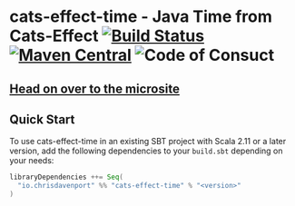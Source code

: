 # cats-effect-time - Java Time from Cats-Effect [![Build Status](https://travis-ci.com/ChristopherDavenport/cats-effect-time.svg?branch=master)](https://travis-ci.com/ChristopherDavenport/cats-effect-time) [![Maven Central](https://maven-badges.herokuapp.com/maven-central/io.chrisdavenport/cats-effect-time_2.12/badge.svg)](https://maven-badges.herokuapp.com/maven-central/io.chrisdavenport/cats-effect-time_2.12) ![Code of Consuct](https://img.shields.io/badge/Code%20of%20Conduct-Scala-blue.svg)

## [Head on over to the microsite](https://davenverse.github.io/cats-effect-time)

## Quick Start

To use cats-effect-time in an existing SBT project with Scala 2.11 or a later version, add the following dependencies to your
`build.sbt` depending on your needs:

```scala
libraryDependencies ++= Seq(
  "io.chrisdavenport" %% "cats-effect-time" % "<version>"
)
```
